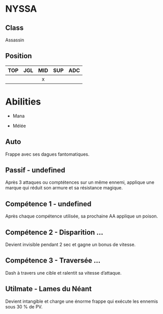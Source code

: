 # NYSSA

## Class

Assassin

## Position

| TOP | JGL | MID | SUP | ADC |
| :-: | :-: | :-: | :-: | :-: |
|     |     |  x  |     |     |

# Abilities

- Mana

- Mélée


## Auto

Frappe avec ses dagues fantomatiques.

## Passif - undefined

Après 3 attaques ou comptétences sur un même ennemi, applique une marque qui réduit son armure et sa résistance magique.

## Compétence 1 - undefined

Après chaque compétence utilisée, sa prochaine AA applique un poison.

## Compétence 2 - Disparition ...

Devient invisible pendant 2 sec et gagne un bonus de vitesse.

## Compétence 3 - Traversée ...

Dash à travers une cible et ralentit sa vitesse d’attaque.

## Utilmate - Lames du Néant

Devient intangible et charge une énorme frappe qui exécute les ennemis sous 30 % de PV.
